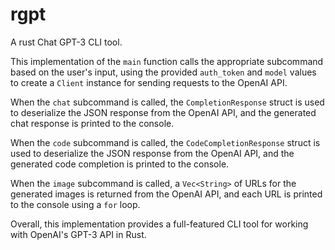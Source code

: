 # rgpt

A rust Chat GPT-3 CLI tool.

This implementation of the `main` function calls the appropriate subcommand based on the user's input, using the provided `auth_token` and `model` values to create a `Client` instance for sending requests to the OpenAI API.

When the `chat` subcommand is called, the `CompletionResponse` struct is used to deserialize the JSON response from the OpenAI API, and the generated chat response is printed to the console.

When the `code` subcommand is called, the `CodeCompletionResponse` struct is used to deserialize the JSON response from the OpenAI API, and the generated code completion is printed to the console.

When the `image` subcommand is called, a `Vec<String>` of URLs for the generated images is returned from the OpenAI API, and each URL is printed to the console using a `for` loop.

Overall, this implementation provides a full-featured CLI tool for working with OpenAI's GPT-3 API in Rust.
